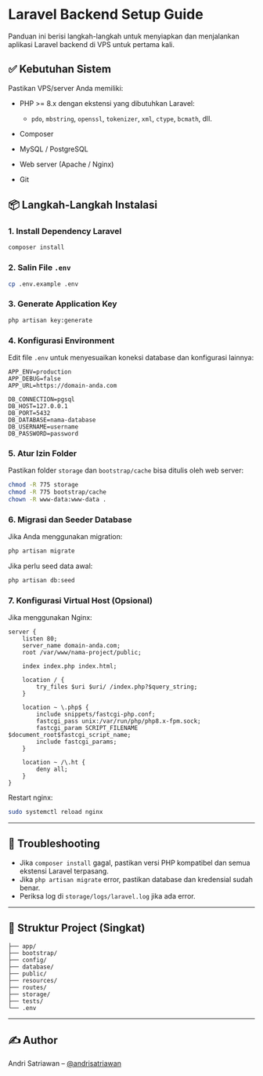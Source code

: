 # Laravel Backend Setup Guide

Panduan ini berisi langkah-langkah untuk menyiapkan dan menjalankan aplikasi Laravel backend di VPS untuk pertama kali.

## ✅ Kebutuhan Sistem

Pastikan VPS/server Anda memiliki:

-   PHP >= 8.x dengan ekstensi yang dibutuhkan Laravel:

    -   `pdo`, `mbstring`, `openssl`, `tokenizer`, `xml`, `ctype`, `bcmath`, dll.

-   Composer
-   MySQL / PostgreSQL
-   Web server (Apache / Nginx)
-   Git

## 📦 Langkah-Langkah Instalasi

### 1. Install Dependency Laravel

```bash
composer install
```

### 2. Salin File `.env`

```bash
cp .env.example .env
```

### 3. Generate Application Key

```bash
php artisan key:generate
```

### 4. Konfigurasi Environment

Edit file `.env` untuk menyesuaikan koneksi database dan konfigurasi lainnya:

```env
APP_ENV=production
APP_DEBUG=false
APP_URL=https://domain-anda.com

DB_CONNECTION=pgsql
DB_HOST=127.0.0.1
DB_PORT=5432
DB_DATABASE=nama-database
DB_USERNAME=username
DB_PASSWORD=password
```

### 5. Atur Izin Folder

Pastikan folder `storage` dan `bootstrap/cache` bisa ditulis oleh web server:

```bash
chmod -R 775 storage
chmod -R 775 bootstrap/cache
chown -R www-data:www-data .
```

### 6. Migrasi dan Seeder Database

Jika Anda menggunakan migration:

```bash
php artisan migrate
```

Jika perlu seed data awal:

```bash
php artisan db:seed
```

### 7. Konfigurasi Virtual Host (Opsional)

Jika menggunakan Nginx:

```nginx
server {
    listen 80;
    server_name domain-anda.com;
    root /var/www/nama-project/public;

    index index.php index.html;

    location / {
        try_files $uri $uri/ /index.php?$query_string;
    }

    location ~ \.php$ {
        include snippets/fastcgi-php.conf;
        fastcgi_pass unix:/var/run/php/php8.x-fpm.sock;
        fastcgi_param SCRIPT_FILENAME $document_root$fastcgi_script_name;
        include fastcgi_params;
    }

    location ~ /\.ht {
        deny all;
    }
}
```

Restart nginx:

```bash
sudo systemctl reload nginx
```

---

## 🐞 Troubleshooting

-   Jika `composer install` gagal, pastikan versi PHP kompatibel dan semua ekstensi Laravel terpasang.
-   Jika `php artisan migrate` error, pastikan database dan kredensial sudah benar.
-   Periksa log di `storage/logs/laravel.log` jika ada error.

---

## 📁 Struktur Project (Singkat)

```
├── app/
├── bootstrap/
├── config/
├── database/
├── public/
├── resources/
├── routes/
├── storage/
├── tests/
└── .env
```

---

## ✍️ Author

Andri Satriawan – [@andrisatriawan](https://github.com/andrisatriawan)
